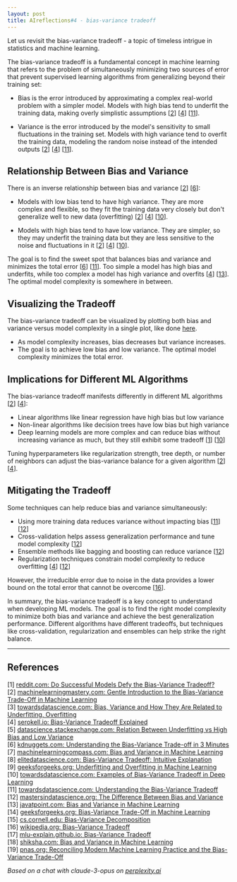 ```yaml
---
layout: post
title: AIreflections#4 - bias-variance tradeoff
---
```


Let us revisit the bias-variance tradeoff - a topic of timeless intrigue in statistics and machine learning.

The bias-variance tradeoff is a fundamental concept in machine learning that refers to the problem of simultaneously minimizing two sources of error that prevent supervised learning algorithms from generalizing beyond their training set:

- Bias is the error introduced by approximating a complex real-world problem with a simpler model. Models with high bias tend to underfit the training data, making overly simplistic assumptions [[2](#ref-2)] [[4](#ref-4)] [[11](#ref-11)].

- Variance is the error introduced by the model's sensitivity to small fluctuations in the training set. Models with high variance tend to overfit the training data, modeling the random noise instead of the intended outputs [[2](#ref-2)] [[4](#ref-4)] [[11](#ref-11)].

## Relationship Between Bias and Variance

There is an inverse relationship between bias and variance [[2](#ref-2)] [[6](#ref-6)]:

- Models with low bias tend to have high variance. They are more complex and flexible, so they fit the training data very closely but don't generalize well to new data (overfitting) [[2](#ref-2)] [[4](#ref-4)] [[10](#ref-10)].

- Models with high bias tend to have low variance. They are simpler, so they may underfit the training data but they are less sensitive to the noise and fluctuations in it [[2](#ref-2)] [[4](#ref-4)] [[10](#ref-10)].

The goal is to find the sweet spot that balances bias and variance and minimizes the total error [[6](#ref-6)] [[11](#ref-11)]. Too simple a model has high bias and underfits, while too complex a model has high variance and overfits [[4](#ref-4)] [[13](#ref-13)]. The optimal model complexity is somewhere in between.

## Visualizing the Tradeoff

The bias-variance tradeoff can be visualized by plotting both bias and variance versus model complexity in a single plot, like done [here](https://elitedatascience.com/bias-variance-tradeoff).

- As model complexity increases, bias decreases but variance increases.
- The goal is to achieve low bias and low variance. The optimal model complexity minimizes the total error.

## Implications for Different ML Algorithms

The bias-variance tradeoff manifests differently in different ML algorithms [[2](#ref-2)] [[4](#ref-4)]:

- Linear algorithms like linear regression have high bias but low variance
- Non-linear algorithms like decision trees have low bias but high variance
- Deep learning models are more complex and can reduce bias without increasing variance as much, but they still exhibit some tradeoff [[1](#ref-1)] [[10](#ref-10)]

Tuning hyperparameters like regularization strength, tree depth, or number of neighbors can adjust the bias-variance balance for a given algorithm [[2](#ref-2)] [[4](#ref-4)].

## Mitigating the Tradeoff

Some techniques can help reduce bias and variance simultaneously:

- Using more training data reduces variance without impacting bias [[11](#ref-11)] [[12](#ref-12)]
- Cross-validation helps assess generalization performance and tune model complexity [[12](#ref-12)] 
- Ensemble methods like bagging and boosting can reduce variance [[12](#ref-12)]
- Regularization techniques constrain model complexity to reduce overfitting [[4](#ref-4)] [[12](#ref-12)]

However, the irreducible error due to noise in the data provides a lower bound on the total error that cannot be overcome [[16](#ref-16)].

In summary, the bias-variance tradeoff is a key concept to understand when developing ML models. The goal is to find the right model complexity to minimize both bias and variance and achieve the best generalization performance. Different algorithms have different tradeoffs, but techniques like cross-validation, regularization and ensembles can help strike the right balance.

---
## References

[1] <a id="ref-1"></a> [reddit.com: Do Successful Models Defy the Bias-Variance Tradeoff?](https://www.reddit.com/r/MachineLearning/comments/nkfarw/d_do_successful_models_defy_the_biasvariance/)  
[2] <a id="ref-2"></a> [machinelearningmastery.com: Gentle Introduction to the Bias-Variance Trade-Off in Machine Learning](https://machinelearningmastery.com/gentle-introduction-to-the-bias-variance-trade-off-in-machine-learning/)  
[3] <a id="ref-3"></a> [towardsdatascience.com: Bias, Variance and How They Are Related to Underfitting, Overfitting](https://towardsdatascience.com/bias-variance-and-how-they-are-related-to-underfitting-overfitting-4809aed98b79)  
[4] <a id="ref-4"></a> [serokell.io: Bias-Variance Tradeoff Explained](https://serokell.io/blog/bias-variance-tradeoff)  
[5] <a id="ref-5"></a> [datascience.stackexchange.com: Relation Between Underfitting vs High Bias and Low Variance](https://datascience.stackexchange.com/questions/117189/relation-between-underfitting-vs-high-bias-and-low-variance)  
[6] <a id="ref-6"></a> [kdnuggets.com: Understanding the Bias-Variance Trade-off in 3 Minutes](https://www.kdnuggets.com/2020/09/understanding-bias-variance-trade-off-3-minutes.html)  
[7] <a id="ref-7"></a> [machinelearningcompass.com: Bias and Variance in Machine Learning](https://machinelearningcompass.com/model_optimization/bias_and_variance/)  
[8] <a id="ref-8"></a> [elitedatascience.com: Bias-Variance Tradeoff: Intuitive Explanation](https://elitedatascience.com/bias-variance-tradeoff)  
[9] <a id="ref-9"></a> [geeksforgeeks.org: Underfitting and Overfitting in Machine Learning](https://www.geeksforgeeks.org/underfitting-and-overfitting-in-machine-learning/)  
[10] <a id="ref-10"></a> [towardsdatascience.com: Examples of Bias-Variance Tradeoff in Deep Learning](https://towardsdatascience.com/examples-of-bias-variance-tradeoff-in-deep-learning-6420476a20bd)  
[11] <a id="ref-11"></a> [towardsdatascience.com: Understanding the Bias-Variance Tradeoff](https://towardsdatascience.com/understanding-the-bias-variance-tradeoff-165e6942b229)  
[12] <a id="ref-12"></a> [mastersindatascience.org: The Difference Between Bias and Variance](https://www.mastersindatascience.org/learning/difference-between-bias-and-variance/)  
[13] <a id="ref-13"></a> [javatpoint.com: Bias and Variance in Machine Learning](https://www.javatpoint.com/bias-and-variance-in-machine-learning)  
[14] <a id="ref-14"></a> [geeksforgeeks.org: Bias-Variance Trade-Off in Machine Learning](https://www.geeksforgeeks.org/ml-bias-variance-trade-off/)  
[15] <a id="ref-15"></a> [cs.cornell.edu: Bias-Variance Decomposition](https://www.cs.cornell.edu/courses/cs4780/2018fa/lectures/lecturenote12.html)  
[16] <a id="ref-16"></a> [wikipedia.org: Bias–Variance Tradeoff](https://en.wikipedia.org/wiki/Bias%E2%80%93variance_tradeoff)  
[17] <a id="ref-17"></a> [mlu-explain.github.io: Bias-Variance Tradeoff](https://mlu-explain.github.io/bias-variance/)  
[18] <a id="ref-18"></a> [shiksha.com: Bias and Variance in Machine Learning](https://www.shiksha.com/online-courses/articles/bias-and-variance/)  
[19] <a id="ref-19"></a> [pnas.org: Reconciling Modern Machine Learning Practice and the Bias-Variance Trade-Off](https://www.pnas.org/doi/10.1073/pnas.1903070116)  

_Based on a chat with claude-3-opus on [perplexity.ai](https://perplexity.ai)_

<!-- -------------------------------------------------------------- -->
<!-- 
sequence: renumber, accumulate, format

to increment numbers, use multiple cursors then emmet shortcuts

regex...
\[(\d+)\]
to
 [[$1](#ref-$1)]

regex...
\[(\d+)\] (.*)
to
[$1] <a id="ref-$1"></a> [display text]($2)  

change "Citations:" to "## References"
-->
<!-- 
Include images like this:  
<figure style="text-align: center; width:100%;">
    <img src="{{site.baseurl}}/images/experimenting_files/experimenting_18_1.svg" alt="___" style="max-width:90%; 
    height: auto; margin:3% auto; display:block;">
    <figcaption>___</figcaption>
</figure> 
-->
<!-- 
Include code snippets like this:  
```python 
def square(x):
    return x**2
``` 
-->
<!-- 
Cite like this [[2](#ref-2)], and this [[3](#ref-3)]. Use two extra spaces at end of each line for line break
---
## References  
[1] <a id="ref-1"></a> [display text](hyperlink)  
[2] <a id="ref-2"></a> [display text](hyperlink) 
[3] <a id="ref-3"></a> [display text](hyperlink)  
_Assisted by claude-3-opus on [perplexity.ai](https://perplexity.ai)_ 
-->
<!-- -------------------------------------------------------------- -->